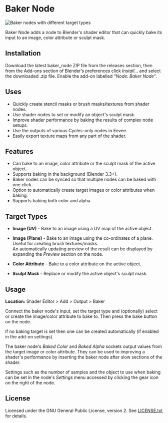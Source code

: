 # Baker Node
![Baker nodes with different target types](https://github.com/avelgest/baker-node/assets/111190478/5e452282-3692-4115-af62-3eb7333c6b15)

Baker Node adds a node to Blender's shader editor that can quickly bake its input
to an image, color attribute or sculpt mask.

## Installation
Download the latest baker_node ZIP file from the releases section, then from the
Add-ons section of Blender’s preferences click *Install...* and select the
downloaded .zip file. Enable the add-on labelled *“Node: Baker Node”*.

## Uses
- Quickly create stencil masks or brush masks/textures from shader nodes.
- Use shader nodes to set or modify an object's sculpt mask.
- Improve shader performance by baking the results of complex node setups.
- Use the outputs of various Cycles-only nodes in Eevee.
- Easily export texture maps from any part of the shader.

## Features
- Can bake to an image, color attribute or the sculpt mask of the active object.
- Supports baking in the background (Blender 3.3+).
- Baker nodes can be synced so that multiple nodes can be baked with one click.
- Option to automatically create target images or color attributes when baking.
- Supports baking both color and alpha.

## Target Types
- **Image (UV)** - Bake to an image using a UV map of the active object.

- **Image (Plane)** - Bake to an image using the co-ordinates of a plane.
Useful for creating brush textures/masks. <br> An automatically updating preview
of the result can be displayed by expanding the *Preview* section on the node.

- **Color Attribute** - Bake to a color attribute on the active object.

- **Sculpt Mask** - Replace or modify the active object's sculpt mask.

## Usage
**Location:** Shader Editor > Add > Output > Baker

Connect the baker node's input, set the target type and (optionally) select or
create the image/color attribute to bake to. Then press the bake button on the
node.

If no baking target is set then one can be created automatically (if enabled in
the add-on settings).

The baker node's *Baked Color* and *Baked Alpha* sockets output values from the
target image or color attribute. They can be used to improving a shader's
performance by inserting the baker node after slow sections of the shader.

Settings such as the number of samples and the object to use when baking can be
set in the node's *Settings* menu accessed by clicking the gear icon on the right
of the node.

## License
Licensed under the GNU General Public License, version 2.
See [LICENSE.txt](/LICENSE.txt) for details.